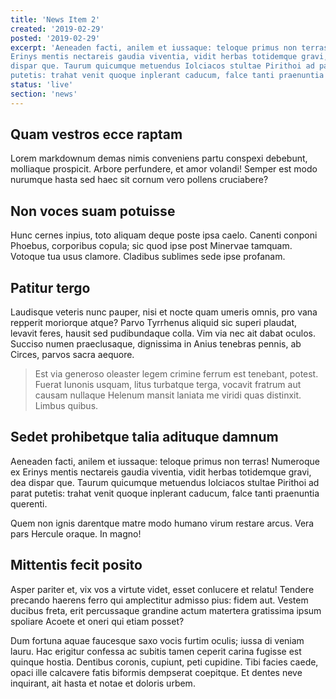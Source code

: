```yaml
---
title: 'News Item 2'
created: '2019-02-29'
posted: '2019-02-29'
excerpt: 'Aeneaden facti, anilem et iussaque: teloque primus non terras! Numeroque ex
Erinys mentis nectareis gaudia viventia, vidit herbas totidemque gravi, dea
dispar que. Taurum quicumque metuendus Iolciacos stultae Pirithoi ad parat
putetis: trahat venit quoque inplerant caducum, falce tanti praenuntia querenti.'
status: 'live'
section: 'news'
---
```


## Quam vestros ecce raptam

Lorem markdownum demas nimis conveniens partu conspexi debebunt, molliaque
prospicit. Arbore perfundere, et amor volandi! Semper est modo nurumque hasta
sed haec sit cornum vero pollens cruciabere?

## Non voces suam potuisse

Hunc cernes inpius, toto aliquam deque poste ipsa caelo. Canenti conponi
Phoebus, corporibus copula; sic quod ipse post Minervae tamquam. Votoque tua
usus clamore. Cladibus sublimes sede ipse profanam.

## Patitur tergo

Laudisque veteris nunc pauper, nisi et nocte quam umeris omnis, pro vana
repperit moriorque atque? Parvo Tyrrhenus aliquid sic superi plaudat, levavit
feres, hausit sed pudibundaque colla. Vim via nec ait dabat oculos. Succiso
numen praeclusaque, dignissima in Anius tenebras pennis, ab Circes, parvos sacra
aequore.

> Est via generoso oleaster legem crimine ferrum est tenebant, potest. Fuerat
> Iunonis usquam, litus turbatque terga, vocavit fratrum aut causam nullaque
> Helenum mansit laniata me viridi quas distinxit. Limbus quibus.

## Sedet prohibetque talia adituque damnum

Aeneaden facti, anilem et iussaque: teloque primus non terras! Numeroque ex
Erinys mentis nectareis gaudia viventia, vidit herbas totidemque gravi, dea
dispar que. Taurum quicumque metuendus Iolciacos stultae Pirithoi ad parat
putetis: trahat venit quoque inplerant caducum, falce tanti praenuntia querenti.

Quem non ignis darentque matre modo humano virum restare arcus. Vera pars
Hercule oraque. In magno!

## Mittentis fecit posito

Asper pariter et, vix vos a virtute videt, esset conlucere et relatu! Tendere
precando haerens ferro qui amplectitur admisso pius: fidem aut. Vestem ducibus
freta, erit percussaque grandine actum matertera gratissima ipsum spoliare
Acoete et oneri qui etiam posset?

Dum fortuna aquae faucesque saxo vocis furtim oculis; iussa di veniam lauru. Hac
erigitur confessa ac subitis tamen ceperit carina fugisse est quinque hostia.
Dentibus coronis, cupiunt, peti cupidine. Tibi facies caede, opaci ille
calcavere fatis biformis dempserat coepitque. Et dentes neve inquirant, ait
hasta et notae et doloris urbem.
